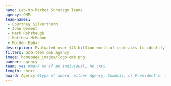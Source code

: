 ```yaml
---
name: Lab-to-Market Strategy Teams
agency: OMB
team-names:
 - Courtney Silverthorn        
 - John Dement        
 - Mark Rohrbaugh       
 - Matthew McMahon
 - Mojdeh Bahar
description: Evaluated over $43 billion worth of contracts to identify potential cost-savings, resulting in the estimated savings of over $1.5 billion over a five-year period.
filters: GoG-team omb agency
image: homepage_images/logo-omb.png
banner: agency
team: yes #mark no if an individual, NO CAPS
length: short
award: Agency #type of award, either Agency, Council, or President's; this is case sensitive so make sure to match the options listed exactly. This section generates the format of the card
---
```

